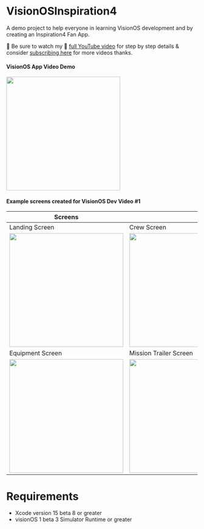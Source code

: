 # VisionOSInspiration4
A demo project to help everyone in learning VisionOS development and by creating an Inspiration4 Fan App.

📢 Be sure to watch my 🎥 [full YouTube video](TBD) for step by step details & consider [subscribing here](https://www.youtube.com/@dilmerv) for more videos thanks.

#### VisionOS App Video Demo
<img src="https://github.com/dilmerv/VisionOSInspiration4/blob/master/docs/images/Overview.gif" width="300">

#### Example screens created for VisionOS Dev Video #1

|Screens||
|---|---|
|Landing Screen|Crew Screen|
|<img src="https://github.com/dilmerv/VisionOSInspiration4/blob/master/docs/images/Landing.png" width="300">|<img src="https://github.com/dilmerv/VisionOSInspiration4/blob/master/docs/images/Crew.png" width="300">|
|Equipment Screen|Mission Trailer Screen|
|<img src="https://github.com/dilmerv/VisionOSInspiration4/blob/master/docs/images/Equipment.png" width="300">|<img src="https://github.com/dilmerv/VisionOSInspiration4/blob/master/docs/images/MissionTrailer.png" width="300">|


# Requirements
- Xcode version 15 beta 8 or greater
- visionOS 1 beta 3 Simulator Runtime or greater
